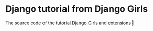 # Django tutorial from Django Girls

The source code of the [tutorial Django Girls](https://tutorial.djangogirls.org/) and [extensions](https://tutorial-extensions.djangogirls.org/en/):purple_heart: